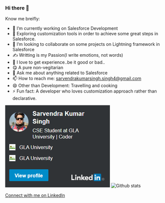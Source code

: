 ### Hi there 👋

Know me breifly:

<!--
**sarvendrasingh/sarvendrasingh** is a ✨ _special_ ✨ repository because its `README.md` (this file) appears on your GitHub profile.
-->

- 🔭 I’m currently working on Salesforce Development
- 🌱 Exploring customization tools in order to achieve some great steps in Salesforce.
- 👯 I’m looking to collaborate on some projects on Lightning framework in Salesforce
- ✍️ Writting is my Passion(I write emotions, not words)
- 🤔 I love to get experience..be it good or bad..
- 😋 A pure non-vegitarian
- 💬 Ask me about anything related to Salesforce
- 📫 How to reach me: sarvendrakumarsingh.singh4@gmail.com
- 😄 Other than Development: Travelling and cooking
- ⚡ Fun fact: A developer who loves customization approach rather than declarative.


![LinkedIn Profile](https://github.com/sarvendrasingh/HTML_LinkedIn/blob/main/Screenshot%20(4).png?raw=true)
![Github stats](https://github-readme-stats.vercel.app/api?username=sarvendrasingh)

<div class="LI-profile-badge"  data-version="v1" data-size="medium" data-locale="en_US" data-type="vertical" data-theme="dark" data-vanity="singhsaahab07"><a class="LI-simple-link" href='https://in.linkedin.com/in/singhsaahab07?trk=profile-badge'>Connect with me on LinkedIn</a></div>




